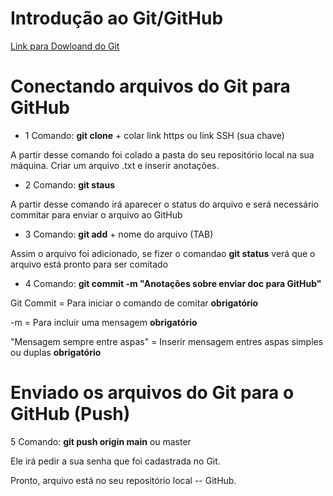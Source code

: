 # Introdução ao Git/GitHub
[Link para Dowloand do Git](https://git-scm.com/)


# Conectando arquivos do Git para GitHub

* 1 Comando: **git clone** + colar link https ou link SSH (sua chave)

A partir desse comando foi colado a pasta do seu repositório local na sua máquina.
Criar um arquivo .txt e inserir anotações.

* 2 Comando: **git staus**

A partir desse comando irá aparecer o status do arquivo e será necessário commitar para enviar o arquivo ao GitHub

* 3 Comando: **git add** + nome do arquivo (TAB)

Assim o arquivo foi adicionado, se fizer o comandao **git status** verá que o arquivo está pronto para ser comitado

* 4 Comando: **git commit -m "Anotações sobre enviar doc para GitHub"**

Git Commit = Para iniciar o comando de comitar **obrigatório**

-m = Para incluir uma mensagem **obrigatório**

"Mensagem sempre entre aspas" = Inserir mensagem entres aspas simples ou duplas **obrigatório**


# Enviado os arquivos do Git para o GitHub (Push)

5 Comando: **git push origin main** ou master 

Ele irá pedir a sua senha que foi cadastrada no Git.

Pronto, arquivo está no seu repositório local -- GitHub.




